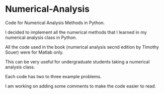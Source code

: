 # Numerical-Analysis
Code for Numerical Analysis Methods in Python.

I decided to implement all the numerical methods that I learned in my numerical analysis class in Python.

All the code used in the book (numerical analysis secnd edition by Timothy Souer) were for Matlab only.

This can be very useful for undergraduate students taking a numerical analysis class.

Each code has two to three example problems.

I am working on adding some comments to make the code easier to read.
